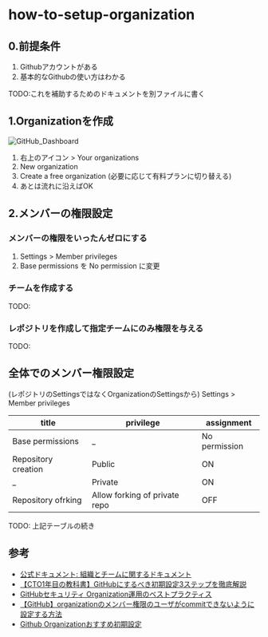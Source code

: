 # how-to-setup-organization


## 0.前提条件

1. Githubアカウントがある
2. 基本的なGithubの使い方はわかる

TODO:これを補助するためのドキュメントを別ファイルに書く



## 1.Organizationを作成
<img alt="GitHub_Dashboard" src="https://github.com/user-attachments/assets/5af0e658-7c91-4f5e-bdfe-a87ba9865e95" />

1. 右上のアイコン > Your organizations
2. New organization
3. Create a free organization (必要に応じて有料プランに切り替える)
4. あとは流れに沿えばOK



## 2.メンバーの権限設定

### メンバーの権限をいったんゼロにする

1. Settings > Member privileges
2. Base permissions を No permission に変更

### チームを作成する

TODO:

### レポジトリを作成して指定チームにのみ権限を与える

TODO:



## 全体でのメンバー権限設定

(レポジトリのSettingsではなくOrganizationのSettingsから)
Settings > Member privileges

title | privilege | assignment
-- | -- | --
Base permissions | _ | No permission
Repository creation | Public | ON
_ | Private | ON
Repository ofrking | Allow forking of private repo | OFF

TODO: 上記テーブルの続き



## 参考

- [公式ドキュメント: 組織とチームに関するドキュメント](https://docs.github.com/ja/organizations)
- [【CTO1年目の教科書】GitHubにするべき初期設定3ステップを徹底解説](https://zenn.dev/enterrocken/articles/f6aa0577634f8d)
- [GitHubセキュリティ Organization運用のベストプラクティス](https://zenn.dev/tmknom/books/github-organization-security/viewer/repositories)
- [【GitHub】organizationのメンバー権限のユーザがcommitできないように設定する方法](https://qiita.com/enumura1/items/0ba22f541660c7e29372)
- [Github Organizationおすすめ初期設定](https://tech.cm-group.co.jp/posts/github-organization)
